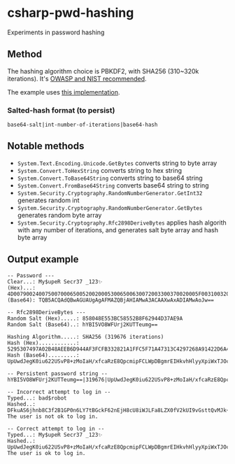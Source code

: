 # csharp-pwd-hashing
Experiments in password hashing

## Method

The hashing algorithm choice is PBKDF2, with SHA256 (310~320k iterations). It's [OWASP and NIST recommended](https://cheatsheetseries.owasp.org/cheatsheets/Password_Storage_Cheat_Sheet.html#pbkdf2).

The example uses [this implementation](https://docs.microsoft.com/pt-br/aspnet/core/security/data-protection/consumer-apis/password-hashing?view=aspnetcore-6.0).

### Salted-hash format (to persist)

`base64-salt|int-number-of-iterations|base64-hash`

## Notable methods

- `System.Text.Encoding.Unicode.GetBytes` converts string to byte array
- `System.Convert.ToHexString` converts string to hex string
- `System.Convert.ToBase64String` converts string to base64 string
- `System.Convert.FromBase64String` converts base64 string to string
- `System.Security.Cryptography.RandomNumberGenerator.GetInt32` generates random int
- `System.Security.Cryptography.RandomNumberGenerator.GetBytes` generates random byte array
- `System.Security.Cryptography.Rfc2898DeriveBytes` applies hash algorith with any number of iterations, and generates salt byte array and hash byte array

## Output example

```
-- Password ---
Clear...: My$upeR Secr37 _123✨
(Hex)...: 4D00790024007500700065005200200053006500630072003300370020005F003100320033002827
(Base64): TQB5ACQAdQBwAGUAUgAgAFMAZQBjAHIAMwA3ACAAXwAxADIAMwAoJw==

-- Rfc2898DeriveBytes ---
Random Salt (Hex).....: 858048E553BC58552B8F62944D37AE9A
Random Salt (Base64)..: hYBI5VO8WFUrj2KUTTeumg==

Hashing Algorithm.....: SHA256 (319676 iterations)
Hash (Hex)............: 5295307497A02B48AEEB6D944AF3FCFB332821A1FFC5F71A47313C4297268A91422D6A430609AB1081E4BE11E5CB25E9896C5324E73F6C5E27A4590D2E0F5D41
Hash (Base64).........: UpUwdJegK0iu622USvP8+zMoIaH/xfcaRzE8QpcmipFCLWpDBgmrEIHkvhHlyyXpiWxTJOc/bF4npFkNLg9dQQ==

-- Persistent password string --
hYBI5VO8WFUrj2KUTTeumg==|319676|UpUwdJegK0iu622USvP8+zMoIaH/xfcaRzE8QpcmipFCLWpDBgmrEIHkvhHlyyXpiWxTJOc/bF4npFkNLg9dQQ==

-- Incorrect attempt to log in --
Typed...: bad$robot
Hashed..: DFkuAS6jhnb8C3f2B1GP0n6LY7tBGckF62nEjH8cU8iWJLFa8LZX0fV2kUI9vGsttQvMJk+uoSTjQppr17lw1g==
The user is not ok to log in.

-- Correct attempt to log in --
Typed...: My$upeR Secr37 _123✨
Hashed..: UpUwdJegK0iu622USvP8+zMoIaH/xfcaRzE8QpcmipFCLWpDBgmrEIHkvhHlyyXpiWxTJOc/bF4npFkNLg9dQQ==
The user is ok to log in.
```

